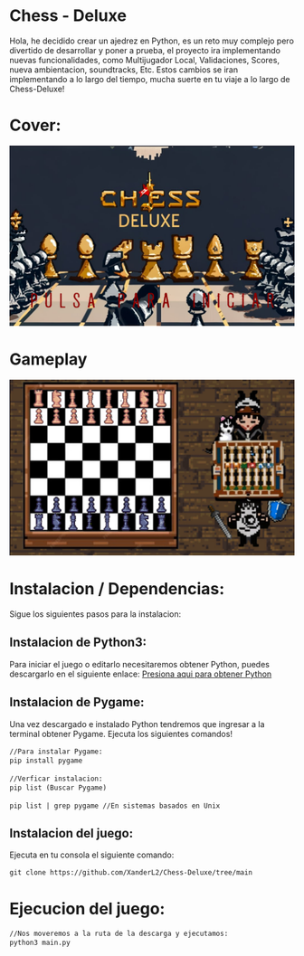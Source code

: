 # Chess - Deluxe

Hola, he decidido crear un ajedrez en Python, es un reto muy complejo pero divertido de desarrollar y poner a prueba, el proyecto ira implementando nuevas funcionalidades, como Multijugador Local, Validaciones, Scores, nueva ambientacion, soundtracks, Etc. Estos cambios se iran implementando a lo largo del tiempo, mucha suerte en tu viaje a lo largo de Chess-Deluxe!

# Cover: 
![enter image description here](https://raw.githubusercontent.com/XanderL2/Chess-Deluxe/main/Resources/Preview/Cover.png)

# Gameplay
![enter image description here](https://raw.githubusercontent.com/XanderL2/Chess-Deluxe/main/Resources/Preview/Gameplay.png)

# Instalacion / Dependencias: 

Sigue los siguientes pasos para la instalacion: 

## Instalacion de Python3: 

Para iniciar el juego o editarlo necesitaremos obtener Python, puedes descargarlo en el siguiente enlace: 
[Presiona aqui para obtener Python](https://www.python.org/downloads/) 

## Instalacion de Pygame: 

Una vez descargado e instalado Python tendremos que ingresar a la terminal obtener Pygame. Ejecuta los siguientes comandos!

    //Para instalar Pygame: 
    pip install pygame
    
	//Verficar instalacion: 
    pip list (Buscar Pygame)
    
    pip list | grep pygame //En sistemas basados en Unix

## Instalacion del juego:
Ejecuta en tu consola el siguiente comando: 

    git clone https://github.com/XanderL2/Chess-Deluxe/tree/main


# Ejecucion del juego: 

    //Nos moveremos a la ruta de la descarga y ejecutamos:
    python3 main.py
	   



